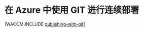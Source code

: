 <properties 
	pageTitle="在 Azure 中使用 GIT 进行连续部署" 
	description="了解如何使用 Git 发布 Azure Web 应用，然后再启用从 Bitbucket、CodePlex、Dropbox、GitHub 或 Mercurial 进行连续部署。" 
	services="app-service\web" 
	documentationCenter=".net" 
	authors="cephalin" 
	manager="wpickett" 
	editor="mollybos"/>

<tags 
	ms.service="web-sites" 
	ms.date="09/16/2015" 
	wacn.date="01/21/2016"/>

# 在 Azure 中使用 GIT 进行连续部署
[WACOM.INCLUDE [publishing-with-git](../includes/publishing-with-git.md)]

<!---HONumber=76-->